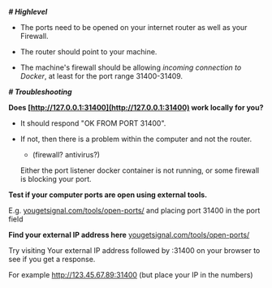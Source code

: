 _**# Highlevel**_

- The ports need to be opened on your internet router as well as your Firewall. 

- The router should point to your machine. 

- The machine's firewall should be allowing *incoming connection to Docker*, at least for the port range 31400-31409.

_**# Troubleshooting**_

**Does [http://127.0.0.1:31400](http://127.0.0.1:31400) work locally for you?**
 
- It should respond "OK FROM PORT 31400". 

- If not, then there is a problem within the computer and not the router. 
   - (firewall? antivirus?)
  
   Either the port listener docker container is not running, or some firewall is blocking your port. 

**Test if your computer ports are open using external tools.** 

E.g. [yougetsignal.com/tools/open-ports/](http://yougetsignal.com/tools/open-ports/) and placing port 31400 in the port field

**Find your external IP address here** [yougetsignal.com/tools/open-ports/](http://yougetsignal.com/tools/open-ports/) 

Try visiting Your external IP address followed by :31400 on your browser to see if you get a response. 

For example http://123.45.67.89:31400 (but place your IP in the numbers)